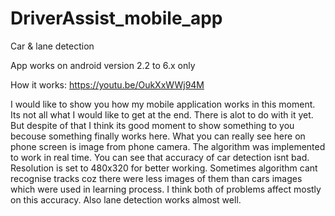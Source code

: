 # DriverAssist_mobile_app
Car &amp; lane detection

App works on android version 2.2 to 6.x only

How it works:
https://youtu.be/OukXxWWj94M

I would like to show you how my mobile application works in this moment. Its not all what I would like to get at the end. There is alot to do with it yet. But despite of that I think its good moment to show something to you becouse something finally works here. What you can really see here on phone screen is image from phone camera. The algorithm was implemented to work in real time. You can see that accuracy of car detection isnt bad. Resolution is set to 480x320 for better working. Sometimes algorithm cant recognise tracks coz there were less images of them than cars images which were used in learning process. I think both of problems affect mostly on this accuracy. Also lane detection works almost well.
